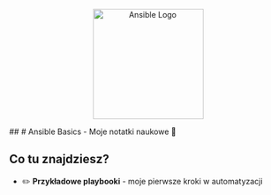 <p align="center">
  <img src="https://joshrnoll.com/ansiblelogo.png" width="200" alt="Ansible Logo">
</p>
##
# Ansible Basics - Moje notatki naukowe 🐍

## Co tu znajdziesz?
- ✏️ **Przykładowe playbooki** - moje pierwsze kroki w automatyzacji
